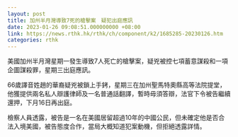 ```yaml
---
layout: post
title: 加州半月灣導致7死的槍擊案　疑犯出庭應訊
date: 2023-01-26 09:08:51.000000000 +08:00
link: https://news.rthk.hk/rthk/ch/component/k2/1685285-20230126.htm
categories: rthk
---
```


美國加州半月灣星期一發生導致7人死亡的槍擊案，疑兇被控七項蓄意謀殺和一項企圖謀殺罪，星期三出庭應訊。

66歲譯音姓趙的華裔疑兇被鎖上手銬，星期三在加州聖馬特奧縣高等法院提堂，他獲提供兩名私人辯護律師及一名普通話翻譯，暫時毋須答辯，法官下令被告繼續還押，下月16日再出庭。

檢察人員透露，被告是一名在美國居留超過10年的中國公民，但未確定他是否合法入境美國，被告態度合作，當局大概知道犯案動機，但拒絕透露詳情。
